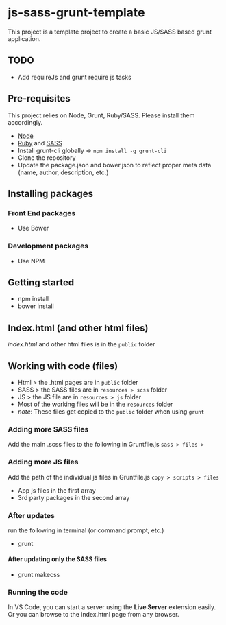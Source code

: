 # js-sass-grunt-template

This project is a template project to create a basic JS/SASS based grunt application.

## TODO

- Add requireJs and grunt require js tasks

## Pre-requisites

This project relies on Node, Grunt, Ruby/SASS. Please install them accordingly.

- [Node](https://nodejs.org/)
- [Ruby](https://rubyinstaller.org/) and [SASS](http://sass-lang.com/install)
- Install grunt-cli globally => `npm install -g grunt-cli`
- Clone the repository
- Update the package.json and bower.json to reflect proper meta data (name, author, description, etc.)

## Installing packages

### Front End packages

- Use Bower

### Development packages

- Use NPM

## Getting started

- npm install
- bower install

## Index.html (and other html files)

_index.html_ and other html files is in the `public` folder

## Working with code (files)

- Html > the .html pages are in `public` folder
- SASS > the SASS files are in `resources > scss` folder
- JS > the JS file are in `resources > js` folder
- Most of the working files will be in the `resources` folder
- _note_: These files get copied to the `public` folder when using `grunt`

### Adding more SASS files

Add the main .scss files to the following in Gruntfile.js
`sass > files >`

### Adding more JS files

Add the path of the individual js files in Gruntfile.js
`copy > scripts > files`

- App js files in the first array
- 3rd party packages in the second array

### After updates

run the following in terminal (or command prompt, etc.)

- grunt

#### After updating only the SASS files

- grunt makecss

### Running the code

In VS Code, you can start a server using the **Live Server** extension easily.
Or you can browse to the index.html page from any browser.
